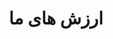 ﻿---
title: "ارزش های ما"
image: "https://picsum.photos/1200/400?random=10"
values:
  - heading: "کیفیت بالا"
    text: "ما به استفاده از بهترین مواد و تکنیک‌های ساخت متعهد هستیم تا محصولاتی با کیفیت بی‌نظیر ارائه دهیم. هر قطعه جواهری قبل از ارسال به دقت بررسی و تست می‌شود."
    imageUrl: "https://picsum.photos/400/300?random=11"
  - heading: "طراحی منحصر به فرد"
    text: "هر قطعه جواهری با طراحی خلاقانه و شخصی‌سازی شده برای مشتریان ساخته می‌شود. ما به دنبال ایجاد قطعاتی هستیم که نه تنها زیبا باشند، بلکه بیانگر شخصیت منحصر به فرد هر مشتری باشند."
    imageUrl: "https://picsum.photos/400/300?random=12"
  - heading: "رضایت مشتری"
    text: "رضایت و اعتماد مشتریان اولویت اصلی ما است و همیشه در تلاش برای بهبود خدمات هستیم. ما به ارائه خدمات پس از فروش عالی و پشتیبانی مداوم متعهد هستیم."
    imageUrl: "https://picsum.photos/400/300?random=13"
  - heading: "اصالت و اعتبار"
    text: "تمام محصولات ما اصل و دارای گواهی معتبر هستند. ما با تأمین کنندگان معتبر همکاری می‌کنیم تا اطمینان حاصل کنیم که مشتریان ما بهترین و اصلی‌ترین محصولات را دریافت کنند."
    imageUrl: "https://picsum.photos/400/300?random=14"
---
